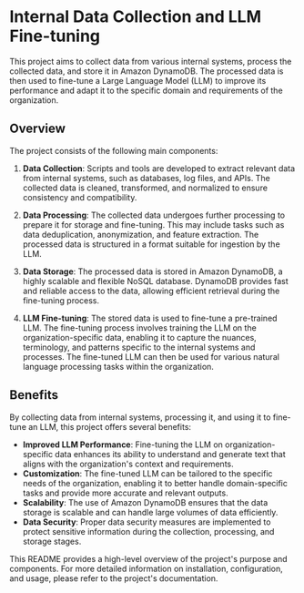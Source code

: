 # Internal Data Collection and LLM Fine-tuning

This project aims to collect data from various internal systems, process the collected data, and store it in Amazon DynamoDB. The processed data is then used to fine-tune a Large Language Model (LLM) to improve its performance and adapt it to the specific domain and requirements of the organization.

## Overview

The project consists of the following main components:

1. **Data Collection**: Scripts and tools are developed to extract relevant data from internal systems, such as databases, log files, and APIs. The collected data is cleaned, transformed, and normalized to ensure consistency and compatibility.

2. **Data Processing**: The collected data undergoes further processing to prepare it for storage and fine-tuning. This may include tasks such as data deduplication, anonymization, and feature extraction. The processed data is structured in a format suitable for ingestion by the LLM.

3. **Data Storage**: The processed data is stored in Amazon DynamoDB, a highly scalable and flexible NoSQL database. DynamoDB provides fast and reliable access to the data, allowing efficient retrieval during the fine-tuning process.

4. **LLM Fine-tuning**: The stored data is used to fine-tune a pre-trained LLM. The fine-tuning process involves training the LLM on the organization-specific data, enabling it to capture the nuances, terminology, and patterns specific to the internal systems and processes. The fine-tuned LLM can then be used for various natural language processing tasks within the organization.

## Benefits

By collecting data from internal systems, processing it, and using it to fine-tune an LLM, this project offers several benefits:

- **Improved LLM Performance**: Fine-tuning the LLM on organization-specific data enhances its ability to understand and generate text that aligns with the organization's context and requirements.
- **Customization**: The fine-tuned LLM can be tailored to the specific needs of the organization, enabling it to better handle domain-specific tasks and provide more accurate and relevant outputs.
- **Scalability**: The use of Amazon DynamoDB ensures that the data storage is scalable and can handle large volumes of data efficiently.
- **Data Security**: Proper data security measures are implemented to protect sensitive information during the collection, processing, and storage stages.

This README provides a high-level overview of the project's purpose and components. For more detailed information on installation, configuration, and usage, please refer to the project's documentation.
